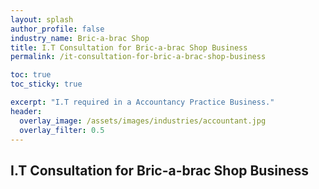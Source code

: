```yaml
---
layout: splash 
author_profile: false 
industry_name: Bric-a-brac Shop
title: I.T Consultation for Bric-a-brac Shop Business
permalink: /it-consultation-for-bric-a-brac-shop-business

toc: true
toc_sticky: true

excerpt: "I.T required in a Accountancy Practice Business."
header:
  overlay_image: /assets/images/industries/accountant.jpg
  overlay_filter: 0.5 
---
```


## I.T Consultation for Bric-a-brac Shop Business